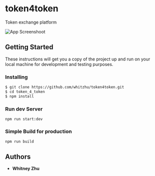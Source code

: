 # token4token

Token exchange platform

![App Screenshoot](https://res.cloudinary.com/ddqvh43u7/image/upload/v1521012342/token_4_token/Large_GIF_848x656.gif)

## Getting Started
These instructions will get you a copy of the project up and run on your local machine for development and testing purposes. 

### Installing

```sh
$ git clone https://github.com/whitzhu/token4token.git
$ cd token_4_token
$ npm install
```

### Run dev Server

```
npm run start:dev
```

### Simple Build for production

```
npm run build
```

## Authors

* **Whitney Zhu** 

